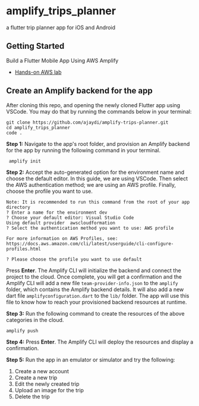 # amplify_trips_planner

a flutter trip planner app for iOS and Android

## Getting Started

Build a Flutter Mobile App Using AWS Amplify

- [Hands-on AWS lab](https://aws.amazon.com/getting-started/hands-on/build-flutter-mobile-app-part-one/)

## Create an Amplify backend for the app

After cloning this repo, and opening the newly cloned Flutter app using VSCode.
You may do that by running the commands below in your terminal:

```
git clone https://github.com/ajaydi/amplify-trips-planner.git
cd amplify_trips_planner
code .
```

**Step 1:** Navigate to the app's root folder, and provision an Amplify backend for the app by running the following command in your terminal.

```
 amplify init
```

**Step 2:** Accept the auto-generated option for the environment name and choose the default editor. In this guide, we are using VSCode. Then select the AWS authentication method; we are using an AWS profile. Finally, choose the profile you want to use.

```
Note: It is recommended to run this command from the root of your app directory
? Enter a name for the environment dev
? Choose your default editor: Visual Studio Code
Using default provider  awscloudformation
? Select the authentication method you want to use: AWS profile

For more information on AWS Profiles, see:
https://docs.aws.amazon.com/cli/latest/userguide/cli-configure-profiles.html

? Please choose the profile you want to use default
```

Press **Enter**. The Amplify CLI will initialize the backend and connect the project to the cloud. Once complete, you will get a confirmation and the Amplify CLI will add a new file `team-provider-info.json` to the `amplify` folder, which contains the Amplify backend details. It will also add a new dart file `amplifyconfiguration.dart` to the `lib/` folder. The app will use this file to know how to reach your provisioned backend resources at runtime.

**Step 3:** Run the following command to create the resources of the above categories in the cloud.

```
amplify push
```

**Step 4:** Press **Enter**. The Amplify CLI will deploy the resources and display a confirmation.


**Step 5:** Run the app in an emulator or simulator and try the following:
 
1. Create a new account
1. Create a new trip
1. Edit the newly created trip
1. Upload an image for the trip
1. Delete the trip
